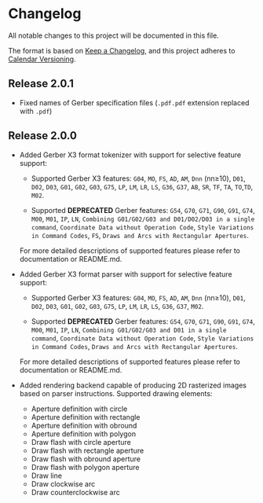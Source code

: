 # Changelog

All notable changes to this project will be documented in this file.

The format is based on [Keep a Changelog](https://keepachangelog.com/en/1.0.0/), and
this project adheres to [Calendar Versioning](https://calver.org/).

## Release 2.0.1

- Fixed names of Gerber specification files (`.pdf.pdf` extension replaced with `.pdf`)

## Release 2.0.0

- Added Gerber X3 format tokenizer with support for selective feature support:

  - Supported Gerber X3 features: `G04`, `MO`, `FS`, `AD`, `AM`, `Dnn` (nn≥10), `D01`,
    `D02`, `D03`, `G01`, `G02`, `G03`, `G75`, `LP`, `LM`, `LR`, `LS`, `G36`, `G37`,
    `AB`, `SR`, `TF`, `TA`, `TO`,`TD`, `M02`.

  - Supported **DEPRECATED** Gerber features: `G54`, `G70`, `G71`, `G90`, `G91`, `G74`,
    `M00`, `M01`, `IP`, `LN`,
    `Combining G01/G02/G03 and D01/D02/D03 in a single command`,
    `Coordinate Data without Operation Code`, `Style Variations in Command Codes`, `FS`,
    `Draws and Arcs with Rectangular Apertures`.

  For more detailed descriptions of supported features please refer to documentation or
  README.md.

- Added Gerber X3 format parser with support for selective feature support:

  - Supported Gerber X3 features: `G04`, `MO`, `FS`, `AD`, `AM`, `Dnn` (nn≥10), `D01`,
    `D02`, `D03`, `G01`, `G02`, `G03`, `G75`, `LP`, `LM`, `LR`, `LS`, `G36`, `G37`,
    `M02`.

  - Supported **DEPRECATED** Gerber features: `G54`, `G70`, `G71`, `G90`, `G91`, `G74`,
    `M00`, `M01`, `IP`, `LN`, `Combining G01/G02/G03 and D01 in a single command`,
    `Coordinate Data without Operation Code`, `Style Variations in Command Codes`,
    `Draws and Arcs with Rectangular Apertures`.

  For more detailed descriptions of supported features please refer to documentation or
  README.md.

- Added rendering backend capable of producing 2D rasterized images based on parser
  instructions. Supported drawing elements:
  - Aperture definition with circle
  - Aperture definition with rectangle
  - Aperture definition with obround
  - Aperture definition with polygon
  - Draw flash with circle aperture
  - Draw flash with rectangle aperture
  - Draw flash with obround aperture
  - Draw flash with polygon aperture
  - Draw line
  - Draw clockwise arc
  - Draw counterclockwise arc
